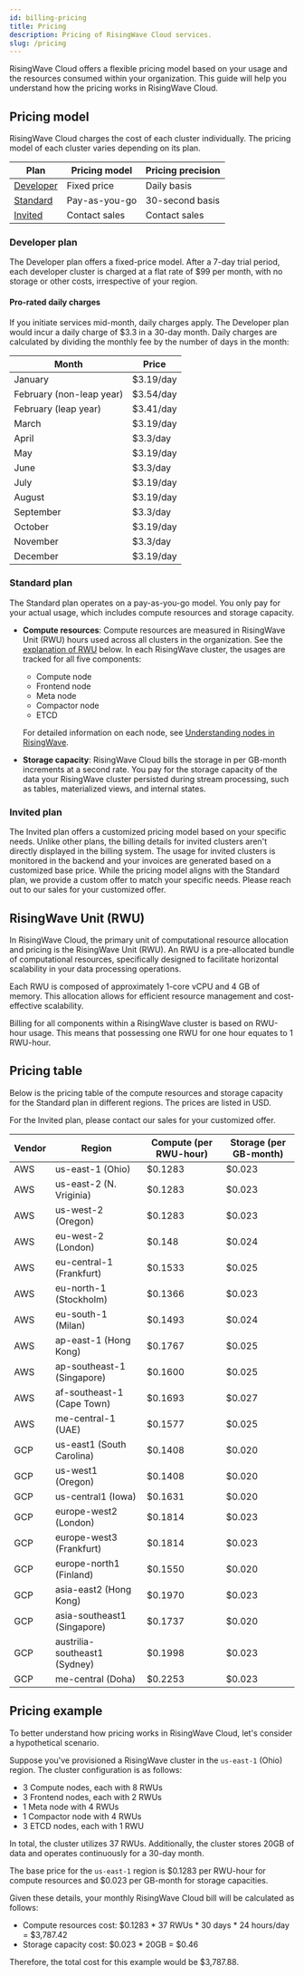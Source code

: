 ```yaml
---
id: billing-pricing
title: Pricing
description: Pricing of RisingWave Cloud services.
slug: /pricing
---
```


RisingWave Cloud offers a flexible pricing model based on your usage and the resources consumed within your organization. This guide will help you understand how the pricing works in RisingWave Cloud.

## Pricing model

RisingWave Cloud charges the cost of each cluster individually. The pricing model of each cluster varies depending on its plan.

| Plan | Pricing model | Pricing precision |
| --- | --- | --- |
| [Developer](#developer-plan) | Fixed price | Daily basis |
| [Standard](#standard-plan) | Pay-as-you-go | 30-second basis |
| [Invited](#invited-plan) | Contact sales | Contact sales |

### Developer plan

The Developer plan offers a fixed-price model. After a 7-day trial period, each developer cluster is charged at a flat rate of $99 per month, with no storage or other costs, irrespective of your region. 

#### Pro-rated daily charges

If you initiate services mid-month, daily charges apply. The Developer plan would incur a daily charge of $3.3 in a 30-day month. Daily charges are calculated by dividing the monthly fee by the number of days in the month:

| Month | Price |
| --- | --- |
| January | $3.19/day |
| February (non-leap year) | $3.54/day |
| February (leap year) | $3.41/day |
| March | $3.19/day |
| April | $3.3/day |
| May | $3.19/day |
| June | $3.3/day |
| July | $3.19/day |
| August | $3.19/day |
| September | $3.3/day |
| October | $3.19/day |
| November | $3.3/day |
| December | $3.19/day |

### Standard plan

The Standard plan operates on a pay-as-you-go model. You only pay for your actual usage, which includes compute resources and storage capacity.

- **Compute resources**: Compute resources are measured in RisingWave Unit (RWU) hours used across all clusters in the organization. See the [explanation of RWU](#risingwave-unit-rwu) below. In each RisingWave cluster, the usages are tracked for all five components:

    - Compute node
    - Frontend node
    - Meta node
    - Compactor node
    - ETCD

    For detailed information on each node, see [Understanding nodes in RisingWave](/cloud/cluster-choose-a-cluster-plan.md#understanding-nodes-in-risingwave).

- **Storage capacity**: RisingWave Cloud bills the storage in per GB-month increments at a second rate. You pay for the storage capacity of the data your RisingWave cluster persisted during stream processing, such as tables, materialized views, and internal states.

### Invited plan

The Invited plan offers a customized pricing model based on your specific needs. Unlike other plans, the billing details for invited clusters aren't directly displayed in the billing system. The usage for invited clusters is monitored in the backend and your invoices are generated based on a customized base price. While the pricing model aligns with the Standard plan, we provide a custom offer to match your specific needs. Please reach out to our sales for your customized offer.

## RisingWave Unit (RWU)

In RisingWave Cloud, the primary unit of computational resource allocation and pricing is the RisingWave Unit (RWU). An RWU is a pre-allocated bundle of computational resources, specifically designed to facilitate horizontal scalability in your data processing operations.

Each RWU is composed of approximately 1-core vCPU and 4 GB of memory. This allocation allows for efficient resource management and cost-effective scalability.

Billing for all components within a RisingWave cluster is based on RWU-hour usage. This means that possessing one RWU for one hour equates to 1 RWU-hour.

## Pricing table

Below is the pricing table of the compute resources and storage capacity for the Standard plan in different regions. The prices are listed in USD.

For the Invited plan, please contact our sales for your customized offer.

| Vendor | Region | Compute (per RWU-hour) | Storage (per GB-month) |
| --- | --- | --- | --- |
| AWS | us-east-1 (Ohio) | $0.1283  | $0.023 |
| AWS | us-east-2 (N. Vriginia) | $0.1283  | $0.023 |
| AWS | us-west-2 (Oregon) | $0.1283  | $0.023 |
| AWS | eu-west-2 (London) | $0.148  | $0.024 |
| AWS | eu-central-1 (Frankfurt) | $0.1533  | $0.025 |
| AWS | eu-north-1 (Stockholm) | $0.1366  | $0.023 |
| AWS | eu-south-1 (Milan) | $0.1493  | $0.024 |
| AWS | ap-east-1 (Hong Kong) | $0.1767  | $0.025 |
| AWS | ap-southeast-1 (Singapore) | $0.1600  | $0.025 |
| AWS | af-southeast-1 (Cape Town) | $0.1693  | $0.027 |
| AWS | me-central-1 (UAE) | $0.1577  | $0.025 |
| GCP | us-east1 (South Carolina) | $0.1408  | $0.020 |
| GCP | us-west1 (Oregon) | $0.1408  | $0.020 |
| GCP | us-central1 (Iowa) | $0.1631  | $0.020 |
| GCP | europe-west2 (London) | $0.1814  | $0.023 |
| GCP | europe-west3 (Frankfurt) | $0.1814  | $0.023 |
| GCP | europe-north1 (Finland) | $0.1550 | $0.020 |
| GCP | asia-east2 (Hong Kong) | $0.1970 | $0.023 |
| GCP | asia-southeast1 (Singapore) | $0.1737 | $0.020 |
| GCP | austrilia-southeast1 (Sydney) | $0.1998 | $0.023 |
| GCP | me-central (Doha) | $0.2253 | $0.023 |

## Pricing example

To better understand how pricing works in RisingWave Cloud, let's consider a hypothetical scenario. 

Suppose you've provisioned a RisingWave cluster in the `us-east-1` (Ohio) region. The cluster configuration is as follows:

- 3 Compute nodes, each with 8 RWUs
- 3 Frontend nodes, each with 2 RWUs
- 1 Meta node with 4 RWUs
- 1 Compactor node with 4 RWUs
- 3 ETCD nodes, each with 1 RWU

In total, the cluster utilizes 37 RWUs. Additionally, the cluster stores 20GB of data and operates continuously for a 30-day month.

The base price for the `us-east-1` region is $0.1283 per RWU-hour for compute resources and $0.023 per GB-month for storage capacities.

Given these details, your monthly RisingWave Cloud bill will be calculated as follows:

- Compute resources cost: $0.1283 * 37 RWUs * 30 days * 24 hours/day = $3,787.42
- Storage capacity cost: $0.023 * 20GB = $0.46

Therefore, the total cost for this example would be $3,787.88.